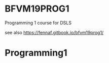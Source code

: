 # BFVM19PROG1
Programming 1 course for DSLS

see also https://fennaf.gitbook.io/bfvm19prog1/
# Programming1

